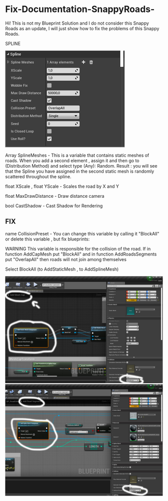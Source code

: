 # Fix-Documentation-SnappyRoads-
Hi! This is not my Blueprint Solution and I do not consider this Snappy Roads as an update, I will just show how to fix the problems of this Snappy Roads.



SPLINE

![SCREENSHOT](ScreenshotSpline.jpg)

Array SplineMeshes - This is a variable that contains statiс meshes of roads. When you add a second element , assign it and then go to (Distribution Method) and select type (Any): Random. Result : you will see that the Spline you have assigned in the second static mesh is randomly scattered throughout the spline.

float XScale , float YScale - Scales the road by X and Y

float MaxDrawDistance - Draw distance camera

bool CastShadow - Cast Shadow for Rendering 


## FIX

name CollisionPreset - You can change this variable by calling it "BlockAll" or delete this variable , but fix blueprints:

WARNING This variable is responsible for the collision of the road. If in function AddCapMesh put "BlockAll" and in function AddRoadsSegments put "OverlapAll" then roads will not join among themselves

Select BlockAll (to AddStaticMesh , to AddSplineMesh)

![SCREENSHOT](ScreenshotSplineAddMeshCap.jpg)
![SCREENSHOT](ScreenshotSplineAddRoadsSeg.jpg)



